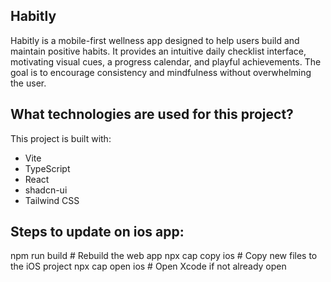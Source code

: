 ## Habitly

Habitly is a mobile-first wellness app designed to help users build and maintain positive habits. It provides an intuitive daily checklist interface, motivating visual cues, a progress calendar, and playful achievements. The goal is to encourage consistency and mindfulness without overwhelming the user.

## What technologies are used for this project?

This project is built with:

- Vite
- TypeScript
- React
- shadcn-ui
- Tailwind CSS

## Steps to update on ios app:

npm run build # Rebuild the web app
npx cap copy ios # Copy new files to the iOS project
npx cap open ios # Open Xcode if not already open
